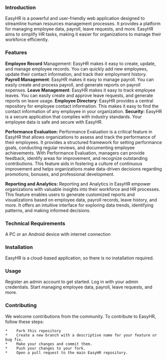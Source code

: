 ### Introduction

EasyHR is a powerful and user-friendly web application designed to streamline human resources management processes.
It provides a platform for managing employee data, payroll, leave requests, and more. 
EasyHR aims to simplify HR tasks, making it easier for organizations to manage their workforce efficiently.

### Features
**Employee Record** Management: EasyHR makes it easy to create, update, and manage employee records. You can quickly add new employees, update their contact information, and track their employment history.
**Payroll Management**: EasyHR makes it easy to manage payroll. You can easily create and process payroll, and generate reports on payroll expenses.
**Leave Management**: EasyHR makes it easy to track employee leaves. You can easily create and approve leave requests, and generate reports on leave usage.
**Employee Directory**: EasyHR provides a central repository for employee contact information. This makes it easy to find the contact information of any employee in your organization.
**Security:** EasyHR is a secure application that complies with industry standards. Your employee data is safe and secure with EasyHR.

**Performance Evaluation:** Performance Evaluation is a critical feature in EasyHR that allows organizations to assess and track the performance of their employees.
It provides a structured framework for setting performance goals, conducting regular reviews, and documenting employee achievements.
With Performance Evaluation, managers can provide feedback, identify areas for improvement, and recognize outstanding contributions.
This feature aids in fostering a culture of continuous improvement and helps organizations make data-driven decisions regarding promotions, bonuses, and professional development.

**Reporting and Analytics:** Reporting and Analytics in EasyHR empower organizations with valuable insights into their workforce and HR processes. 
This feature enables users to generate customized reports and visualizations based on employee data, payroll records, leave history, and more.
It offers an intuitive interface for exploring data trends, identifying patterns, and making informed decisions. 

### Technical Requirements
A PC or an Android device with internet connection

### Installation
EasyHR is a cloud-based application, so there is no installation required.

### Usage
Register an admin account to get started.
Log in with your admin credentials.
Start managing employee data, payroll, leave requests, and more.
    
### Contributing
We welcome contributions from the community. To contribute to EasyHR, follow these steps:
    
    *    Fork this repository
    *    Create a new branch with a descriptive name for your feature or bug fix.
    *    Make your changes and commit them.
    *    Push your changes to your fork.
    *    Open a pull request to the main EasyHR repository.

